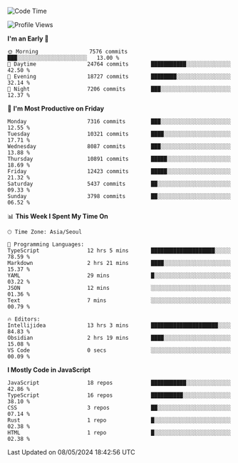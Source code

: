 <!--START_SECTION:waka-->
![Code Time](http://img.shields.io/badge/Code%20Time-6%2C020%20hrs%2025%20mins-blue)

![Profile Views](http://img.shields.io/badge/Profile%20Views-0-blue)

**I'm an Early 🐤** 

```text
🌞 Morning                7576 commits        ███░░░░░░░░░░░░░░░░░░░░░░   13.00 % 
🌆 Daytime                24764 commits       ███████████░░░░░░░░░░░░░░   42.50 % 
🌃 Evening                18727 commits       ████████░░░░░░░░░░░░░░░░░   32.14 % 
🌙 Night                  7206 commits        ███░░░░░░░░░░░░░░░░░░░░░░   12.37 % 
```
📅 **I'm Most Productive on Friday** 

```text
Monday                   7316 commits        ███░░░░░░░░░░░░░░░░░░░░░░   12.55 % 
Tuesday                  10321 commits       ████░░░░░░░░░░░░░░░░░░░░░   17.71 % 
Wednesday                8087 commits        ███░░░░░░░░░░░░░░░░░░░░░░   13.88 % 
Thursday                 10891 commits       █████░░░░░░░░░░░░░░░░░░░░   18.69 % 
Friday                   12423 commits       █████░░░░░░░░░░░░░░░░░░░░   21.32 % 
Saturday                 5437 commits        ██░░░░░░░░░░░░░░░░░░░░░░░   09.33 % 
Sunday                   3798 commits        ██░░░░░░░░░░░░░░░░░░░░░░░   06.52 % 
```


📊 **This Week I Spent My Time On** 

```text
🕑︎ Time Zone: Asia/Seoul

💬 Programming Languages: 
TypeScript               12 hrs 5 mins       ████████████████████░░░░░   78.59 % 
Markdown                 2 hrs 21 mins       ████░░░░░░░░░░░░░░░░░░░░░   15.37 % 
YAML                     29 mins             █░░░░░░░░░░░░░░░░░░░░░░░░   03.22 % 
JSON                     12 mins             ░░░░░░░░░░░░░░░░░░░░░░░░░   01.36 % 
Text                     7 mins              ░░░░░░░░░░░░░░░░░░░░░░░░░   00.79 % 

🔥 Editors: 
Intellijidea             13 hrs 3 mins       █████████████████████░░░░   84.83 % 
Obsidian                 2 hrs 19 mins       ████░░░░░░░░░░░░░░░░░░░░░   15.08 % 
VS Code                  0 secs              ░░░░░░░░░░░░░░░░░░░░░░░░░   00.09 % 
```

**I Mostly Code in JavaScript** 

```text
JavaScript               18 repos            ███████████░░░░░░░░░░░░░░   42.86 % 
TypeScript               16 repos            ██████████░░░░░░░░░░░░░░░   38.10 % 
CSS                      3 repos             ██░░░░░░░░░░░░░░░░░░░░░░░   07.14 % 
Rust                     1 repo              █░░░░░░░░░░░░░░░░░░░░░░░░   02.38 % 
HTML                     1 repo              █░░░░░░░░░░░░░░░░░░░░░░░░   02.38 % 
```




 Last Updated on 08/05/2024 18:42:56 UTC
<!--END_SECTION:waka-->
